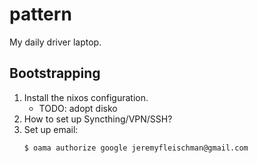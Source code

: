 # pattern

My daily driver laptop.

## Bootstrapping

1. Install the nixos configuration.
   - TODO: adopt disko
2. How to set up Syncthing/VPN/SSH?
3. Set up email:
   ```console
   $ oama authorize google jeremyfleischman@gmail.com
   ```
